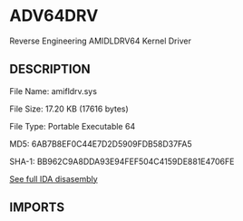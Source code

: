 # ADV64DRV
 Reverse Engineering AMIDLDRV64 Kernel Driver

 ## DESCRIPTION

File Name: amifldrv.sys

File Size: 17.20 KB (17616 bytes)

File Type: Portable Executable 64

MD5: 6AB7B8EF0C44E7D2D5909FDB58D37FA5

SHA-1: BB962C9A8DDA93E94FEF504C4159DE881E4706FE


[See full IDA disasembly](ida.asm)




## IMPORTS